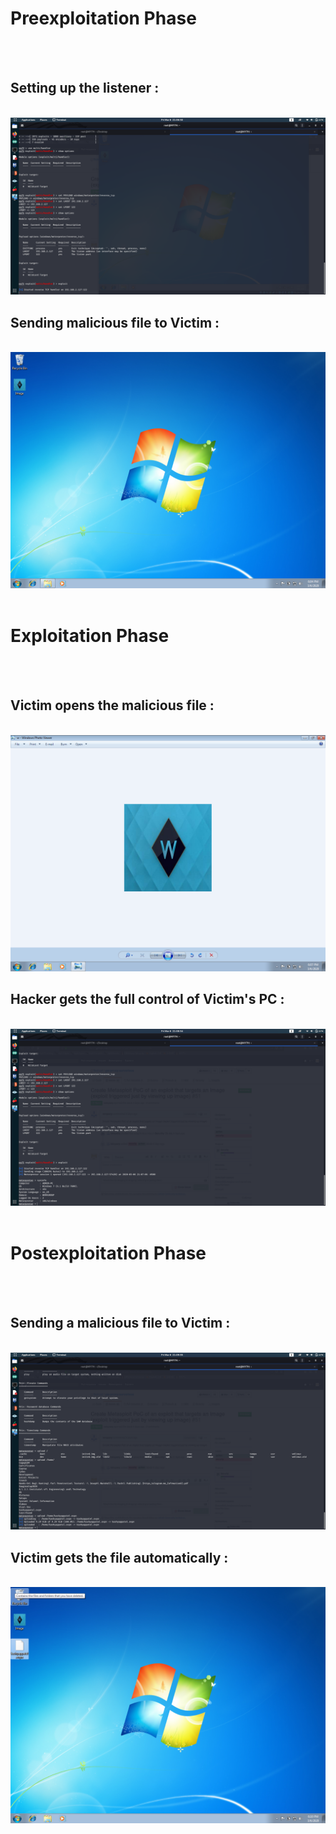 <h1>Preexploitation Phase</h2><br><br>

<h2>Setting up the listener : </h2><br>
<img src="1.png"><br>

<h2>Sending malicious file to Victim : </h2><br>
<img src="2.png"><br><br>


<h1>Exploitation Phase</h2><br><br>

<h2>Victim opens the malicious file : </h2><br>
<img src="3.png"><br>

<h2>Hacker gets the full control of Victim's PC : </h2><br>
<img src="4.png"><br><br>


<h1>Postexploitation Phase</h2><br><br>

<h2>Sending a malicious file to Victim : </h2><br>
<img src="5.png"><br>

<h2>Victim gets the file automatically : </h2><br>
<img src="6.png">